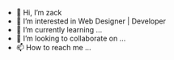 - 👋 Hi, I’m zack
- 👀 I’m interested in Web Designer | Developer
- 🌱 I’m currently learning ...
- 💞️ I’m looking to collaborate on ...
- 📫 How to reach me ...

<!---
zack-011/zack-011 is a ✨ special ✨ repository because its `README.md` (this file) appears on your GitHub profile.
You can click the Preview link to take a look at your changes.
--->
